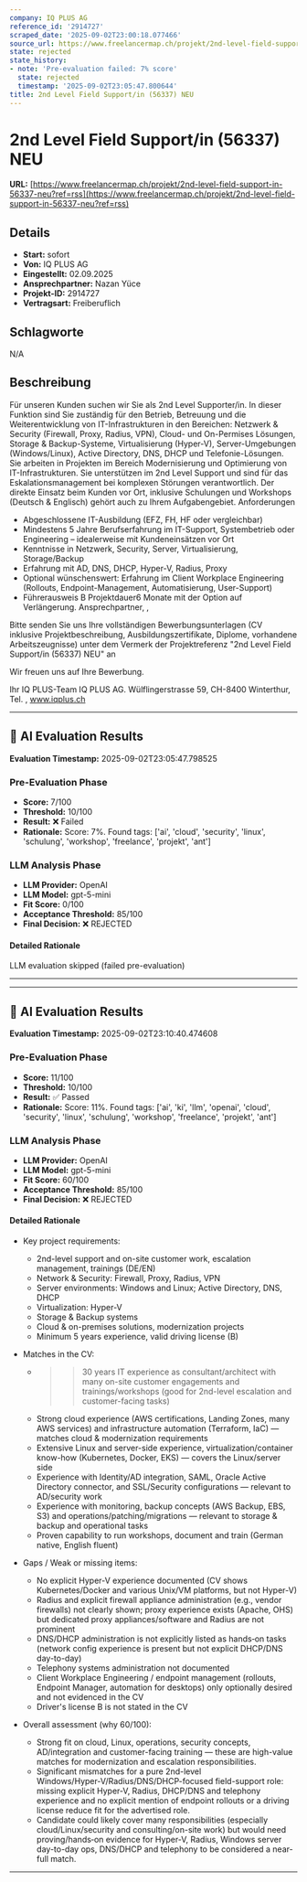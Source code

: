 ```yaml
---
company: IQ PLUS AG
reference_id: '2914727'
scraped_date: '2025-09-02T23:00:18.077466'
source_url: https://www.freelancermap.ch/projekt/2nd-level-field-support-in-56337-neu?ref=rss
state: rejected
state_history:
- note: 'Pre-evaluation failed: 7% score'
  state: rejected
  timestamp: '2025-09-02T23:05:47.800644'
title: 2nd Level Field Support/in (56337) NEU
---
```



# 2nd Level Field Support/in (56337) NEU
**URL:** [https://www.freelancermap.ch/projekt/2nd-level-field-support-in-56337-neu?ref=rss](https://www.freelancermap.ch/projekt/2nd-level-field-support-in-56337-neu?ref=rss)
## Details
- **Start:** sofort
- **Von:** IQ PLUS AG
- **Eingestellt:** 02.09.2025
- **Ansprechpartner:** Nazan Yüce
- **Projekt-ID:** 2914727
- **Vertragsart:** Freiberuflich

## Schlagworte
N/A

## Beschreibung
Für unseren Kunden suchen wir Sie als 2nd Level Supporter/in. In dieser Funktion sind Sie zuständig für den Betrieb, Betreuung und die Weiterentwicklung von IT-Infrastrukturen in den Bereichen: Netzwerk & Security (Firewall, Proxy, Radius, VPN), Cloud- und On-Permises Lösungen, Storage & Backup-Systeme, Virtualisierung (Hyper-V), Server-Umgebungen (Windows/Linux), Active Directory, DNS, DHCP und Telefonie-Lösungen. Sie arbeiten in Projekten im Bereich Modernisierung und Optimierung von IT-Infrastrukturen. Sie unterstützen im 2nd Level Support und sind für das Eskalationsmanagement bei komplexen Störungen verantwortlich. Der direkte Einsatz beim Kunden vor Ort, inklusive Schulungen und Workshops (Deutsch & Englisch) gehört auch zu Ihrem Aufgabengebiet.
Anforderungen

- Abgeschlossene IT-Ausbildung (EFZ, FH, HF oder vergleichbar)
- Mindestens 5 Jahre Berufserfahrung im IT-Support, Systembetrieb oder Engineering – idealerweise mit Kundeneinsätzen vor Ort
- Kenntnisse in Netzwerk, Security, Server, Virtualisierung, Storage/Backup
- Erfahrung mit AD, DNS, DHCP, Hyper-V, Radius, Proxy
- Optional wünschenswert: Erfahrung im Client Workplace Engineering (Rollouts, Endpoint-Management, Automatisierung, User-Support)
- Führerausweis B
Projektdauer6 Monate mit der Option auf Verlängerung. Ansprechpartner, ,

Bitte senden Sie uns Ihre vollständigen Bewerbungsunterlagen (CV inklusive Projektbeschreibung, Ausbildungszertifikate, Diplome, vorhandene Arbeitszeugnisse) unter dem Vermerk der Projektreferenz "2nd Level Field Support/in (56337) NEU" an

Wir freuen uns auf Ihre Bewerbung.

Ihr IQ PLUS-Team
IQ PLUS AG. Wülflingerstrasse 59, CH-8400 Winterthur, Tel. , www.iqplus.ch

---

## 🤖 AI Evaluation Results

**Evaluation Timestamp:** 2025-09-02T23:05:47.798525

### Pre-Evaluation Phase
- **Score:** 7/100
- **Threshold:** 10/100
- **Result:** ❌ Failed
- **Rationale:** Score: 7%. Found tags: ['ai', 'cloud', 'security', 'linux', 'schulung', 'workshop', 'freelance', 'projekt', 'ant']

### LLM Analysis Phase
- **LLM Provider:** OpenAI
- **LLM Model:** gpt-5-mini
- **Fit Score:** 0/100
- **Acceptance Threshold:** 85/100
- **Final Decision:** ❌ REJECTED

#### Detailed Rationale
LLM evaluation skipped (failed pre-evaluation)

---


---

## 🤖 AI Evaluation Results

**Evaluation Timestamp:** 2025-09-02T23:10:40.474608

### Pre-Evaluation Phase
- **Score:** 11/100
- **Threshold:** 10/100
- **Result:** ✅ Passed
- **Rationale:** Score: 11%. Found tags: ['ai', 'ki', 'llm', 'openai', 'cloud', 'security', 'linux', 'schulung', 'workshop', 'freelance', 'projekt', 'ant']

### LLM Analysis Phase
- **LLM Provider:** OpenAI
- **LLM Model:** gpt-5-mini
- **Fit Score:** 60/100
- **Acceptance Threshold:** 85/100
- **Final Decision:** ❌ REJECTED

#### Detailed Rationale
- Key project requirements:
  - 2nd-level support and on-site customer work, escalation management, trainings (DE/EN)
  - Network & Security: Firewall, Proxy, Radius, VPN
  - Server environments: Windows and Linux; Active Directory, DNS, DHCP
  - Virtualization: Hyper-V
  - Storage & Backup systems
  - Cloud & on-premises solutions, modernization projects
  - Minimum 5 years experience, valid driving license (B)

- Matches in the CV:
  - >>30 years IT experience as consultant/architect with many on-site customer engagements and trainings/workshops (good for 2nd-level escalation and customer-facing tasks)
  - Strong cloud experience (AWS certifications, Landing Zones, many AWS services) and infrastructure automation (Terraform, IaC) — matches cloud & modernization requirements
  - Extensive Linux and server-side experience, virtualization/container know-how (Kubernetes, Docker, EKS) — covers the Linux/server side
  - Experience with Identity/AD integration, SAML, Oracle Active Directory connector, and SSL/Security configurations — relevant to AD/security work
  - Experience with monitoring, backup concepts (AWS Backup, EBS, S3) and operations/patching/migrations — relevant to storage & backup and operational tasks
  - Proven capability to run workshops, document and train (German native, English fluent)

- Gaps / Weak or missing items:
  - No explicit Hyper-V experience documented (CV shows Kubernetes/Docker and various Unix/VM platforms, but not Hyper-V)
  - Radius and explicit firewall appliance administration (e.g., vendor firewalls) not clearly shown; proxy experience exists (Apache, OHS) but dedicated proxy appliances/software and Radius are not prominent
  - DNS/DHCP administration is not explicitly listed as hands‑on tasks (network config experience is present but not explicit DHCP/DNS day-to-day)
  - Telephony systems administration not documented
  - Client Workplace Engineering / endpoint management (rollouts, Endpoint Manager, automation for desktops) only optionally desired and not evidenced in the CV
  - Driver's license B is not stated in the CV

- Overall assessment (why 60/100):
  - Strong fit on cloud, Linux, operations, security concepts, AD/integration and customer-facing training — these are high-value matches for modernization and escalation responsibilities.
  - Significant mismatches for a pure 2nd-level Windows/Hyper‑V/Radius/DNS/DHCP-focused field-support role: missing explicit Hyper‑V, Radius, DHCP/DNS and telephony experience and no explicit mention of endpoint rollouts or a driving license reduce fit for the advertised role.
  - Candidate could likely cover many responsibilities (especially cloud/Linux/security and consulting/on-site work) but would need proving/hands‑on evidence for Hyper‑V, Radius, Windows server day-to-day ops, DNS/DHCP and telephony to be considered a near-full match.

---
